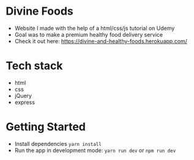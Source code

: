 # Divine Foods
- Website I made with the help of a html/css/js tutorial on Udemy
- Goal was to make a premium healthy food delivery service
- Check it out here: https://divine-and-healthy-foods.herokuapp.com/

# Tech stack
- html
- css
- jQuery
- express

# Getting Started
- Install dependencies `yarn install`
- Run the app in development mode: `yarn run dev` or `npm run dev`
